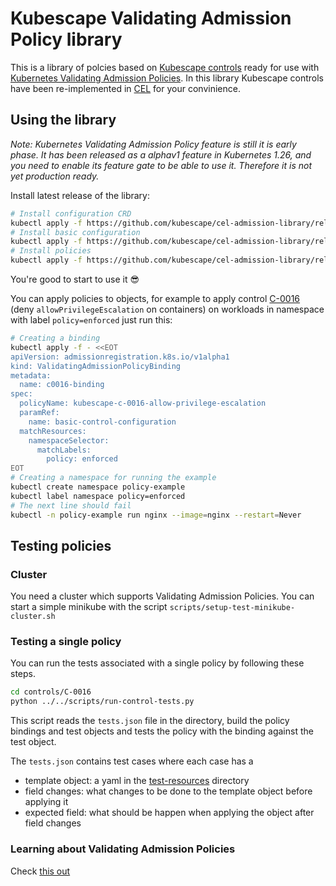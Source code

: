 # Kubescape Validating Admission Policy library

This is a library of polcies based on [Kubescape controls](https://hub.armosec.io/docs/controls) ready for use with [Kubernetes Validating Admission Policies](https://kubernetes.io/docs/reference/access-authn-authz/validating-admission-policy/). In this library Kubescape controls have been re-implemented in [CEL](https://github.com/google/cel-spec/) for your convinience. 

## Using the library

*Note: Kubernetes Validating Admission Policy feature is still it is early phase. 
It has been released as a alphav1 feature in Kubernetes 1.26,
and you need to enable its feature gate to be able to use it. Therefore it is not yet production ready.*


Install latest release of the library:
```bash
# Install configuration CRD
kubectl apply -f https://github.com/kubescape/cel-admission-library/releases/download/latest/policy-configuration-definition.yaml
# Install basic configuration
kubectl apply -f https://github.com/kubescape/cel-admission-library/releases/download/latest/basic-control-configuration.yaml
# Install policies
kubectl apply -f https://github.com/kubescape/cel-admission-library/releases/download/latest/kubescape-validating-admission-policies.yaml
```

You're good to start to use it 😎

You can apply policies to objects, for example to apply control [C-0016](https://hub.armosec.io/docs/c-0016) (deny `allowPrivilegeEscalation` on containers) on workloads in namespace with label `policy=enforced` just run this:

```bash
# Creating a binding
kubectl apply -f - <<EOT
apiVersion: admissionregistration.k8s.io/v1alpha1
kind: ValidatingAdmissionPolicyBinding
metadata:
  name: c0016-binding
spec:
  policyName: kubescape-c-0016-allow-privilege-escalation
  paramRef:
    name: basic-control-configuration
  matchResources:
    namespaceSelector:
      matchLabels:
        policy: enforced
EOT
# Creating a namespace for running the example
kubectl create namespace policy-example
kubectl label namespace policy=enforced
# The next line should fail
kubectl -n policy-example run nginx --image=nginx --restart=Never
```

## Testing policies

### Cluster
You need a cluster which supports Validating Admission Policies. You can start a simple minikube with the script `scripts/setup-test-minikube-cluster.sh`

### Testing a single policy

You can run the tests associated with a single policy by following these steps.

```bash
cd controls/C-0016
python ../../scripts/run-control-tests.py
```

This script reads the `tests.json` file in the directory, build the policy bindings and test objects and tests the policy with the binding against the test object.

The `tests.json` contains test cases where each case has a
* template object: a yaml in the [test-resources](/test-resources/) directory
* field changes: what changes to be done to the template object before applying it
* expected field: what should be happen when applying the object after field changes

### Learning about Validating Admission Policies

Check [this out](docs/validating-admission-policies/REAMDE.md)
